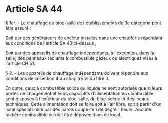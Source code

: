# Article SA 44

§ 1er. - Le chauffage du bloc-salle des établissements de 3e catégorie peut être assuré :

Soit par des générateurs de chaleur installés dans une chaufferie répondant aux conditions de l'article SA 43 ci-dessus ;

Soit par des appareils de chauffage indépendants, à l'exception, dans la salle, des panneaux radiants à combustible gazeux ou électriques visés à l'article CH 51.

§ 2. - Les appareils de chauffage indépendants doivent répondre aux conditions de la section 4 du chapitre VI du titre II.

En outre, ceux à combustible solide ou liquide ne sont autorisés que si leurs portes de chargement et leurs dispositifs d'alimentation en combustible sont disposés à l'extérieur du bloc-salle, du bloc-scène et des locaux techniques. Cette alimentation doit se faire soit à l'air libre, soit à partir d'un local spécial limité par des parois coupe-feu de degré 1 heure. Aucune matière combustible ne doit être déposée dans ce local.
